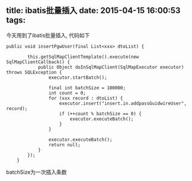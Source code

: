 title: ibatis批量插入
date: 2015-04-15 16:00:53
tags:
---

今天用到了ibatis批量插入, 代码如下

```{bash}
public void insertPgwUser(final List<xxx> dtoList) {
		 
		this.getSqlMapClientTemplate().execute(new SqlMapClientCallback() {
			public Object doInSqlMapClient(SqlMapExecutor executor) throws SQLException {
				executor.startBatch();
			 
				final int batchSize = 100000;
				int count = 0;
				for (xxx record : dtoList) {
					executor.insert("insert.in.addpassGuidwireUser", record);
					if (++count % batchSize == 0) {
						executor.executeBatch();
					}
				}
				 
				executor.executeBatch();
				return null;
			}
		});
	}
```

batchSize为一次插入条数